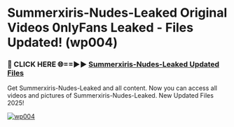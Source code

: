 # Summerxiris-Nudes-Leaked Original Videos 0nlyFans Leaked - Files Updated! (wp004)

<h3>🔴 CLICK HERE 🌐==►► <a href="https://tinyurl.com/4mcuefdz" rel="nofollow">Summerxiris-Nudes-Leaked Updated Files</a></h3>

Get Summerxiris-Nudes-Leaked and all content. Now you can access all videos and pictures of Summerxiris-Nudes-Leaked. New Updated Files 2025!

[![wp004](https://i.imgur.com/StAQSOY.gif)](https://tinyurl.com/4mcuefdz)
